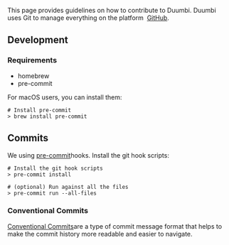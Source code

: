 This page provides guidelines on how to contribute to Duumbi. Duumbi uses Git to manage everything on the platform  [GitHub](https://github.com/duumbi).

## Development
### Requirements
- homebrew
- pre-commit

For macOS users, you can install them:
```shell
# Install pre-commit
> brew install pre-commit
```

## Commits
We using [pre-commit](https://pre-commit.com/)hooks. Install the git hook scripts:
```shell
# Install the git hook scripts
> pre-commit install

# (optional) Run against all the files
> pre-commit run --all-files
```

### Conventional Commits
[Conventional Commits](https://www.conventionalcommits.org/en/v1.0.0/)are a type of commit message format that helps to make the commit history more readable and easier to navigate.

